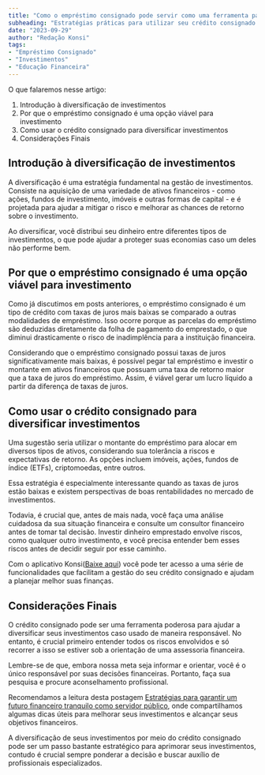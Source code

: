 ```yaml
---
title: "Como o empréstimo consignado pode servir como uma ferramenta para diversificar seus investimentos"
subheading: "Estratégias práticas para utilizar seu crédito consignado a favor do seu portfólio financeiro"
date: "2023-09-29"
author: "Redação Konsi"
tags:
- "Empréstimo Consignado"
- "Investimentos"
- "Educação Financeira"
---
```


O que falaremos nesse artigo:
1. Introdução à diversificação de investimentos
2. Por que o empréstimo consignado é uma opção viável para investimento
3. Como usar o crédito consignado para diversificar investimentos
4. Considerações Finais

## Introdução à diversificação de investimentos

A diversificação é uma estratégia fundamental na gestão de investimentos. Consiste na aquisição de uma variedade de ativos financeiros - como ações, fundos de investimento, imóveis e outras formas de capital - e é projetada para ajudar a mitigar o risco e melhorar as chances de retorno sobre o investimento.

Ao diversificar, você distribui seu dinheiro entre diferentes tipos de investimentos, o que pode ajudar a proteger suas economias caso um deles não performe bem.

## Por que o empréstimo consignado é uma opção viável para investimento

Como já discutimos em posts anteriores, o empréstimo consignado é um tipo de crédito com taxas de juros mais baixas se comparado a outras modalidades de empréstimo. Isso ocorre porque as parcelas do empréstimo são deduzidas diretamente da folha de pagamento do emprestado, o que diminui drasticamente o risco de inadimplência para a instituição financeira.

Considerando que o empréstimo consignado possui taxas de juros significativamente mais baixas, é possível pegar tal empréstimo e investir o montante em ativos financeiros que possuam uma taxa de retorno maior que a taxa de juros do empréstimo. Assim, é viável gerar um lucro líquido a partir da diferença de taxas de juros.

## Como usar o crédito consignado para diversificar investimentos

Uma sugestão seria utilizar o montante do empréstimo para alocar em diversos tipos de ativos, considerando sua tolerância a riscos e expectativas de retorno. As opções incluem imóveis, ações, fundos de índice (ETFs), criptomoedas, entre outros.

Essa estratégia é especialmente interessante quando as taxas de juros estão baixas e existem perspectivas de boas rentabilidades no mercado de investimentos.

Todavia, é crucial que, antes de mais nada, você faça uma análise cuidadosa da sua situação financeira e consulte um consultor financeiro antes de tomar tal decisão. Investir dinheiro emprestado envolve riscos, como qualquer outro investimento, e você precisa entender bem esses riscos antes de decidir seguir por esse caminho.

Com o aplicativo Konsi([Baixe aqui](https://konsi.com.br/download)) você pode ter acesso a uma série de funcionalidades que facilitam a gestão do seu crédito consignado e ajudam a planejar melhor suas finanças.

## Considerações Finais

O crédito consignado pode ser uma ferramenta poderosa para ajudar a diversificar seus investimentos caso usado de maneira responsável. No entanto, é crucial primeiro entender todos os riscos envolvidos e só recorrer a isso se estiver sob a orientação de uma assessoria financeira.

Lembre-se de que, embora nossa meta seja informar e orientar, você é o único responsável por suas decisões financeiras. Portanto, faça sua pesquisa e procure aconselhamento profissional.
 

Recomendamos a leitura desta postagem [Estratégias para garantir um futuro financeiro tranquilo como servidor público](https://blog.konsi.com.br/postagens/estrategias-para-garantir-um-futuro-financeiro-tranquilo-como-servidor-publico), onde compartilhamos algumas dicas úteis para melhorar seus investimentos e alcançar seus objetivos financeiros.

A diversificação de seus investimentos por meio do crédito consignado pode ser um passo bastante estratégico para aprimorar seus investimentos, contudo é crucial sempre ponderar a decisão e buscar auxílio de profissionais especializados.